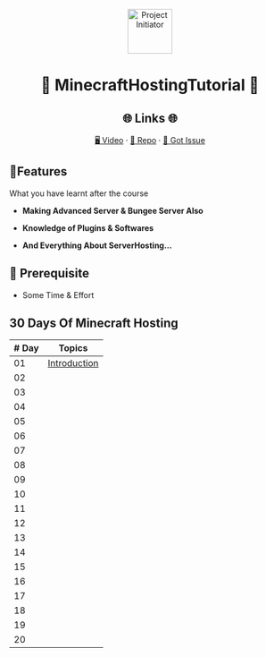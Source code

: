 <p align="center">
  <a href="https://github.com/Light-BUILD/MinecrftHosting" title="MinecraftHoting">
    <img src="https://yt3.ggpht.com/qbd1coKIS-gvK4tYcjC7SEYg381g51LfltkPlxkASJXeDfcVLQqln4FxTeifuU9xgyXwKkYa_w=s899-c-k-c0x00ffffff-no-rj" width="80px" alt="Project Initiator"/>
  </a>
</p>
<h1 align="center">🌟 MinecraftHostingTutorial 🌟</h1>
<h2 align="center">🌐 Links 🌐</h2>
<p align="center">
    <a href="https://youtube.com/@officiallight" title="Minecraft Hosting Tutorial">🖥️ Video</a>
    ·
    <a href="https://github.com/Light-BUILD/MinecrftHosting" title="Project Initiator">📂 Repo</a>
    ·
    <a href="https://github.com/Light-BUILD/MinecrftHosting/issues/new/choose" title="🐛Report Bug/🎊Request Feature">🚀 Got Issue</a>
</p>
<h2>🚀Features</h2>

What you have learnt after the course

- **Making Advanced Server & Bungee Server Also**

- **Knowledge of Plugins & Softwares**

- **And Everything About ServerHosting...**

## 🦋 Prerequisite

- Some Time & Effort

## 30 Days Of Minecraft Hosting
| # Day |                                                                       Topics                                                                        |
| ----- | :-------------------------------------------------------------------------------------------------------------------------------------------------: |
| 01    |                                                             [Introduction](./img/day1.md)                                                             |
| 02    |                                                                                              |
| 03    |                                                        |
| 04    |                                                                                         |
| 05    |                                                                                                           |
| 06    |                                                                                                             |
| 07    |                                                                                                 |
| 08    |                                                                                                      |
| 09    |                                                          |
| 10    |                                                                                     |
| 11    |                                           |
| 12    |                                                                    |
| 13    |                                                          |
| 14    |                                                                                |
| 15    |                                                                                                   |
| 16    |                                                                                                                 |
| 17    |                                                                                         |
| 18    |                                                                                                 |
| 19    |                                                                                                    |
| 20    |                                                                 |













